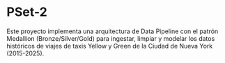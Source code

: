 # PSet-2
Este proyecto implementa una arquitectura de Data Pipeline con el patrón Medallion (Bronze/Silver/Gold) para ingestar, limpiar y modelar los datos históricos de viajes de taxis Yellow y Green de la Ciudad de Nueva York (2015-2025).
